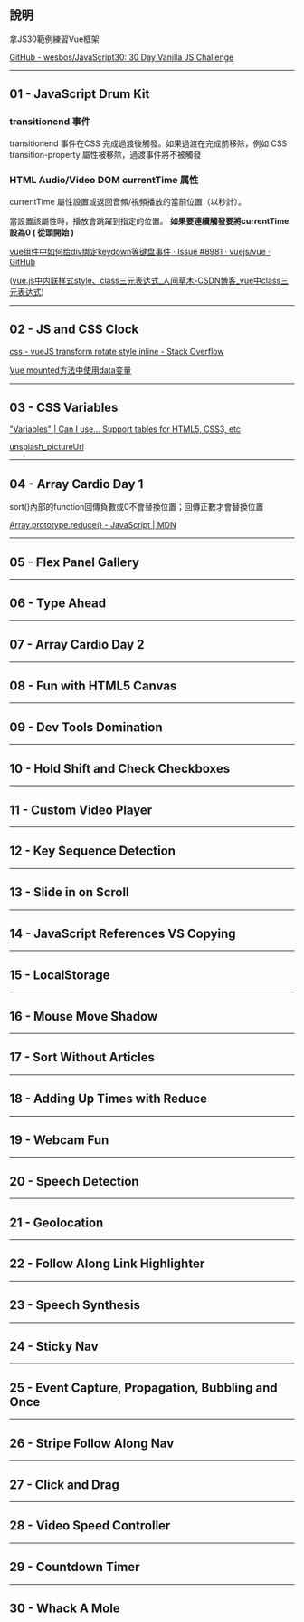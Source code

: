 ## 說明

拿JS30範例練習Vue框架

[GitHub - wesbos/JavaScript30: 30 Day Vanilla JS Challenge](https://github.com/wesbos/JavaScript30)



****

## 01 - JavaScript Drum Kit

### **transitionend 事件**

transitionend 事件在CSS 完成過渡後觸發。如果過渡在完成前移除，例如 CSS transition-property 屬性被移除，過渡事件將不被觸發

### **HTML Audio/Video DOM currentTime 属性**

currentTime 屬性設置或返回音頻/視頻播放的當前位置（以秒計）。

當設置該屬性時，播放會跳躍到指定的位置。
**如果要連續觸發要將currentTime設為0 ( 從頭開始 )**

[vue组件中如何给div绑定keydown等键盘事件 · Issue #8981 · vuejs/vue · GitHub](https://github.com/vuejs/vue/issues/8981)

([vue.js中内联样式style、class三元表达式_人间草木-CSDN博客_vue中class三元表达式](https://blog.csdn.net/qq_43258252/article/details/86677256))



****

## 02 - JS and CSS Clock

[css - vueJS transform rotate style inline - Stack Overflow](https://stackoverflow.com/questions/48381670/vuejs-transform-rotate-style-inline)

[Vue mounted方法中使用data变量](https://blog.csdn.net/VcStrong/article/details/89917172)

****

## 03 - CSS Variables

["Variables" | Can I use... Support tables for HTML5, CSS3, etc](https://caniuse.com/?search=Variables)

[unsplash_pictureUrl](https://source.unsplash.com/)

***

## 04 - Array Cardio Day 1

sort()內部的function回傳負數或0不會替換位置；回傳正數才會替換位置

[Array.prototype.reduce() - JavaScript | MDN](https://developer.mozilla.org/zh-CN/docs/Web/JavaScript/Reference/Global_Objects/Array/Reduce)

****

## 05 - Flex Panel Gallery



****

## 06 - Type Ahead



***

## 07 - Array Cardio Day 2



***

## 08 - Fun with HTML5 Canvas



***

## 09 - Dev Tools Domination



****

## 10 - Hold Shift and Check Checkboxes



****

## 11 - Custom Video Player



****

## 12 - Key Sequence Detection



***

## 13 - Slide in on Scroll



***

## 14 - JavaScript References VS Copying



****

## 15 - LocalStorage



****

## 16 - Mouse Move Shadow



****

## 17 - Sort Without Articles



****

## 18 - Adding Up Times with Reduce



*****

## 19 - Webcam Fun



******

## 20 - Speech Detection



*******

## 21 - Geolocation



******

## 22 - Follow Along Link Highlighter



******

## 23 - Speech Synthesis



******

## 24 - Sticky Nav



****

## 25 - Event Capture, Propagation, Bubbling and Once



*****

## 26 - Stripe Follow Along Nav



*******

## 27 - Click and Drag



*******

## 28 - Video Speed Controller



**********

## 29 - Countdown Timer



********

## 30 - Whack A Mole
